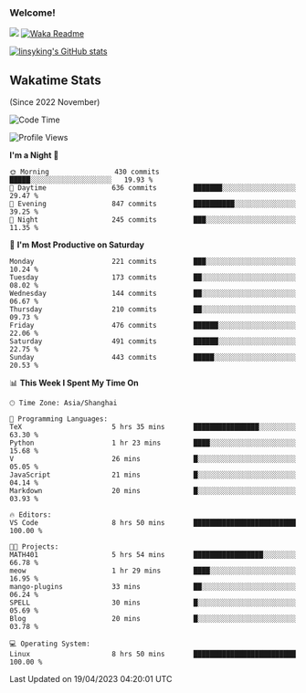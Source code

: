 ### Welcome!

![](https://visitor-badge.glitch.me/badge?page_id=linsyking.linsyking)
[![Waka Readme](https://github.com/linsyking/linsyking/actions/workflows/waka-readme.yml/badge.svg)](https://github.com/linsyking/linsyking/actions/workflows/waka-readme.yml)

[![linsyking's GitHub stats](https://github-readme-stats.vercel.app/api?username=linsyking&show_icons=true&theme=onedark)](https://github.com/anuraghazra/github-readme-stats)

## Wakatime Stats

(Since 2022 November)

<!--START_SECTION:waka-->
![Code Time](http://img.shields.io/badge/Code%20Time-304%20hrs%2039%20mins-blue)

![Profile Views](http://img.shields.io/badge/Profile%20Views-4-blue)

**I'm a Night 🦉** 

```text
🌞 Morning                430 commits         █████░░░░░░░░░░░░░░░░░░░░   19.93 % 
🌆 Daytime                636 commits         ███████░░░░░░░░░░░░░░░░░░   29.47 % 
🌃 Evening                847 commits         ██████████░░░░░░░░░░░░░░░   39.25 % 
🌙 Night                  245 commits         ███░░░░░░░░░░░░░░░░░░░░░░   11.35 % 
```
📅 **I'm Most Productive on Saturday** 

```text
Monday                   221 commits         ███░░░░░░░░░░░░░░░░░░░░░░   10.24 % 
Tuesday                  173 commits         ██░░░░░░░░░░░░░░░░░░░░░░░   08.02 % 
Wednesday                144 commits         ██░░░░░░░░░░░░░░░░░░░░░░░   06.67 % 
Thursday                 210 commits         ██░░░░░░░░░░░░░░░░░░░░░░░   09.73 % 
Friday                   476 commits         ██████░░░░░░░░░░░░░░░░░░░   22.06 % 
Saturday                 491 commits         ██████░░░░░░░░░░░░░░░░░░░   22.75 % 
Sunday                   443 commits         █████░░░░░░░░░░░░░░░░░░░░   20.53 % 
```


📊 **This Week I Spent My Time On** 

```text
🕑︎ Time Zone: Asia/Shanghai

💬 Programming Languages: 
TeX                      5 hrs 35 mins       ████████████████░░░░░░░░░   63.30 % 
Python                   1 hr 23 mins        ████░░░░░░░░░░░░░░░░░░░░░   15.68 % 
V                        26 mins             █░░░░░░░░░░░░░░░░░░░░░░░░   05.05 % 
JavaScript               21 mins             █░░░░░░░░░░░░░░░░░░░░░░░░   04.14 % 
Markdown                 20 mins             █░░░░░░░░░░░░░░░░░░░░░░░░   03.93 % 

🔥 Editors: 
VS Code                  8 hrs 50 mins       █████████████████████████   100.00 % 

🐱‍💻 Projects: 
MATH401                  5 hrs 54 mins       █████████████████░░░░░░░░   66.78 % 
meow                     1 hr 29 mins        ████░░░░░░░░░░░░░░░░░░░░░   16.95 % 
mango-plugins            33 mins             ██░░░░░░░░░░░░░░░░░░░░░░░   06.24 % 
SPELL                    30 mins             █░░░░░░░░░░░░░░░░░░░░░░░░   05.69 % 
Blog                     20 mins             █░░░░░░░░░░░░░░░░░░░░░░░░   03.78 % 

💻 Operating System: 
Linux                    8 hrs 50 mins       █████████████████████████   100.00 % 
```


 Last Updated on 19/04/2023 04:20:01 UTC
<!--END_SECTION:waka-->
